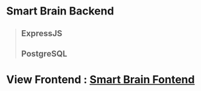 # Smart Brain Backend

> ## ExpressJS
>
> ## PostgreSQL

# View Frontend : [Smart Brain Fontend](https://github.com/TAKANOME-DEV/smart-brain-frontend)
